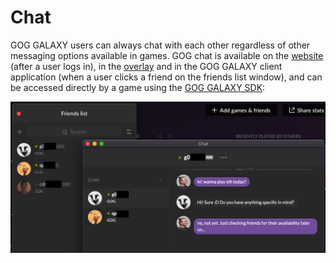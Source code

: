 # Chat

GOG GALAXY users can always chat with each other regardless of other messaging options available in games. GOG chat is available on the [website](https://www.gog.com/account/chat) (after a user logs in), in the [overlay](gc-overlay.md) and in the GOG GALAXY client application (when a user clicks a friend on the friends list window), and can be accessed directly by a game using the [GOG GALAXY SDK](sdk-chat.md):

![GOG GALAXY Chat](_assets/gc-chat.png)

